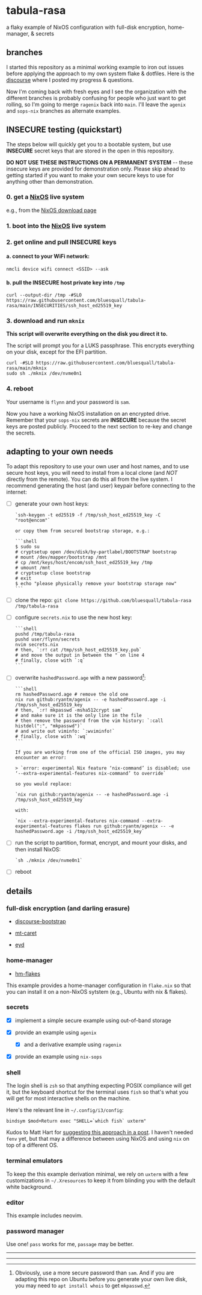 # tabula-rasa

a flaky example of NixOS configuration with full-disk encryption, home-manager, & secrets

## branches

I started this repository as a minimal working example to iron out issues
before applying the approach to my own system flake & dotfiles. Here is the
[discourse][discourse-bootstrap] where I posted my progress & questions.

Now I'm coming back with fresh eyes and I see the organization with the
different branches is probably confusing for people who just want to get
rolling, so I'm going to merge `ragenix` back into `main`. I'll leave the
`agenix` and `sops-nix` branches as alternate examples.

## INSECURE testing (quickstart)

The steps below will quickly get you to a bootable system, but use **INSECURE**
secret keys that are stored in the open in this repository.

**DO NOT USE THESE INSTRUCTIONS ON A PERMANENT SYSTEM** -- these insecure keys
are provided for demonstration only. Please skip ahead to getting started if
you want to make your own secure keys to use for anything other than
demonstration.

### 0. get a [NixOS] live system

e.g., from the [NixOS download page]

### 1. boot into the [NixOS] live system

### 2. get online and pull INSECURE keys

#### a. connect to your WiFi network:

`nmcli device wifi connect <SSID> --ask`
   
#### b. pull the INSECURE host private key into `/tmp`

```shell
curl --output-dir /tmp -#SLO https://raw.githubusercontent.com/bluesquall/tabula-rasa/main/INSECURITIES/ssh_host_ed25519_key
```

### 3. download and run `mknix`

**This script will overwrite everything on the disk you direct it to.**

The script will prompt you for a LUKS passphrase. This encrypts everything on
your disk, except for the EFI partition.

```shell
curl -#SLO https://raw.githubusercontent.com/bluesquall/tabula-rasa/main/mknix
sudo sh ./mknix /dev/nvme0n1
```

### 4. reboot

Your username is `flynn` and your password is `sam`.

Now you have a working NixOS installation on an encrypted drive. Remember that
your `sops-nix`	secrets are **INSECURE** because the secret keys are posted
publicly. Proceed to the next section to re-key and change the secrets.

## adapting to your own needs

To adapt this repository to use your own user and host names, and to use
secure host keys, you will need to install from a local clone (and *NOT*
directly from the remote). You can do this all from the live system. I
recommend generating the host (and user) keypair before connecting to the
internet:

- [ ] generate your own host keys:

      `ssh-keygen -t ed25519 -f /tmp/ssh_host_ed25519_key -C "root@encom"`

      or copy them from secured bootstrap storage, e.g.:

      ```shell
      $ sudo su
      # cryptsetup open /dev/disk/by-partlabel/BOOTSTRAP bootstrap
      # mount /dev/mapper/bootstrap /mnt
      # cp /mnt/keys/host/encom/ssh_host_ed25519_key /tmp
      # umount /mnt
      # cryptsetup close bootstrap
      # exit
      $ echo "please physically remove your bootstrap storage now"
      ```

- [ ] clone the repo:
      `git clone https://github.com/bluesquall/tabula-rasa /tmp/tabula-rasa`

- [ ] configure `secrets.nix` to use the new host key:

      ```shell
      pushd /tmp/tabula-rasa
      pushd user/flynn/secrets
      nvim secrets.nix
      # then, `:r! cat /tmp/ssh_host_ed25519_key.pub`
      # and move the output in between the " on line 4
      # finally, close with `:q`
      ```

- [ ] overwrite `hashedPassword.age` with a new password[^1]:

      ```shell
      rm hashedPassword.age # remove the old one
      nix run github:ryantm/agenix -- -e hashedPassword.age -i /tmp/ssh_host_ed25519_key
      # then, `:r! mkpasswd -msha512crypt sam`
      # and make sure it is the only line in the file
      # then remove the password from the vim history: `:call histdel(":", "mkpasswd")`
      # and write out viminfo: `:wviminfo!`
      # finally, close with `:wq`
      ```

      If you are working from one of the official ISO images, you may
      encounter an error:

      > `error: experimental Nix feature ‘nix-command’ is disabled; use ‘--extra-experimental-features nix-command’ to override`

      so you would replace:

      `nix run github:ryantm/agenix -- -e hashedPassword.age -i /tmp/ssh_host_ed25519_key`

      with:

      `nix --extra-experimental-features nix-command --extra-experimental-features flakes run github:ryantm/agenix -- -e hashedPassword.age -i /tmp/ssh_host_ed25519_key`

- [ ] run the script to partition, format, encrypt, and mount your disks,
      and then install NixOS:

      `sh ./mknix /dev/nvme0n1`

- [ ] reboot


## details

### full-disk encryption (and darling erasure)

- [discourse-bootstrap]

- [mt-caret]

- [eyd]

### home-manager

- [hm-flakes]

This example provides a home-manager configuration in `flake.nix` so that
you can install it on a non-NixOS sytstem (e.g., Ubuntu with nix & flakes).

### secrets

  - [x] implement a simple secure example using out-of-band storage

  - [x] provide an example using `agenix`

    - [x] and a derivative example using `ragenix`

  - [x] provide an example using `nix-sops`

### shell

The login shell is `zsh` so that anything expecting POSIX compliance will
get it, but the keyboard shortcut for the terminal uses `fish` so that's
what you will get for most interactive shells on the machine.

Here's the relevant line in `~/.config/i3/config`:

```
bindsym $mod+Return exec "SHELL=`which fish` uxterm"
```

Kudos to Matt Hart for [suggesting this approach in a post][fish-n-nix]. I
haven't needed `fenv` yet, but that may a difference between using NixOS and
using `nix` on top of a different OS.

### terminal emulators

To keep the this example derivation minimal, we rely on `uxterm` with a few
customizations in `~/.Xresources` to keep it from blinding you with the
default white background.

### editor

This example includes neovim.

### password manager

Use one! `pass` works for me, `passage` may be better.

_____________
[^1]: Obviously, use a more secure password than `sam`. And if you are
      adapting this repo on Ubuntu before you generate your own live disk,
      you may need to `apt install whois` to get `mkpasswd`.
_____________

[NixOS]: https://nixos.org
[NixOS download page]: https://nixos.org/download.html
[discourse-bootstrap]: https://discourse.nixos.org/t/bootstrap-fresh-install-using-agenix-for-secrets-management/
[mt-caret]: https://mt-caret.github.io/blog/posts/2020-06-29-optin-state.html
[eyd]: https://grahamc.com/blog/erase-your-darlings
[fish-n-nix]: https://mjhart.netlify.app/posts/2020-03-14-nix-and-fish.html
[hm-flakes]: https://dee.underscore.world/blog/home-manager-flakes/
